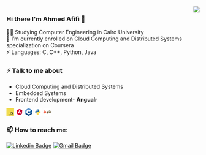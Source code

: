 <img align='right' src="https://github-readme-stats.vercel.app/api?username=AhmedMahmoud98&show_icons=true">

### Hi there I'm Ahmed Afifi 👋

👨‍🎓 Studying Computer Engineering in Cairo University  
🌱 I’m currently enrolled on Cloud Computing and Distributed Systems specialization on Coursera  
⚡ Languages: C, C++, Python, Java


### ⚡ Talk to me about
- Cloud Computing and Distributed Systems 
- Embedded Systems 
- Frontend development- **Angualr**

<code><img height="20" src="https://raw.githubusercontent.com/github/explore/80688e429a7d4ef2fca1e82350fe8e3517d3494d/topics/javascript/javascript.png"></code>
<code><img height="20" src="https://raw.githubusercontent.com/github/explore/80688e429a7d4ef2fca1e82350fe8e3517d3494d/topics/angular/angular.png"></code>
<code><img height="20" src="https://raw.githubusercontent.com/github/explore/80688e429a7d4ef2fca1e82350fe8e3517d3494d/topics/cpp/cpp.png"></code>
<code><img height="20" src="https://raw.githubusercontent.com/github/explore/80688e429a7d4ef2fca1e82350fe8e3517d3494d/topics/python/python.png"></code>
<code><img height="20" src="https://raw.githubusercontent.com/github/explore/80688e429a7d4ef2fca1e82350fe8e3517d3494d/topics/git/git.png"></code> 

###  📫 How to reach me:

[![Linkedin Badge](https://img.shields.io/badge/-AhmedAfifi-blue?style=flat-square&logo=Linkedin&logoColor=white&link=https://www.linkedin.com/in/ahmedafifi98/)](https://www.linkedin.com/in/ahmedafifi98/)
[![Gmail Badge](https://img.shields.io/badge/AhmedAfifi-c14438?style=flat-square&logo=Gmail&logoColor=white&link=ahmed.afifi.cufe@gmail.com)](ahmed.afifi.cufe@gmail.com)

